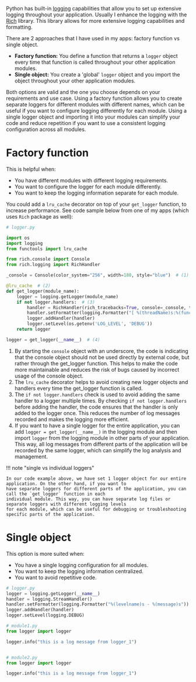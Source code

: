 Python has built-in [logging](https://docs.python.org/3/howto/logging.html) capabilities that allow you to set up
extensive logging throughout your application. Usually I enhance the logging with
the [Rich](https://rich.readthedocs.io/en/stable/logging.html) library. This library allows for more extensive
logging capabilities and formatting.

There are 2 approaches that I have used in my apps: factory function vs single object.

* **Factory function:** You define a function that returns a `logger` object every time that function is called
  throughout your other application modules.
* **Single object:** You create a 'global' `logger` object and you import the object throughout your other
  application modules.

Both options are valid and the one you choose depends on your requirements and use case. Using a factory function
allows you to create separate loggers for different modules with different names, which can be useful if you want to
configure logging differently for each module. Using a single logger object and importing it into your modules can
simplify your code and reduce repetition if you want to use a consistent logging configuration across all modules.

# Factory function

This is helpful when:

* You have different modules with different logging requirements.
* You want to configure the logger for each module differently.
* You want to keep the logging information separate for each module.

You could add a `lru_cache` decorator on top of your `get_logger` function, to increase performance. See code sample
below from one of my apps (which uses `Rich` package as well):

```python
# logger.py

import os
import logging
from functools import lru_cache

from rich.console import Console
from rich.logging import RichHandler

_console = Console(color_system="256", width=180, style="blue")  # (1)

@lru_cache  # (2)
def get_logger(module_name):
    logger = logging.getLogger(module_name)
    if not logger.handlers:  # (3)
        handler = RichHandler(rich_tracebacks=True, console=_console, tracebacks_show_locals=True)
        handler.setFormatter(logging.Formatter("[ %(threadName)s:%(funcName)s:%(pathname)s:%(lineno)d ] - " "%(message)s"))
        logger.addHandler(handler)
        logger.setLevel(os.getenv('LOG_LEVEL', 'DEBUG'))
    return logger

logger = get_logger(__name__)  # (4)
```

1. By starting the `console` object with an underscore, the code is indicating that the console object should not be
   used directly by external code, but rather through the get_logger function. This helps to make the code more
   maintainable and reduces the risk of bugs caused by incorrect usage of the console object.
2. The `lru_cache` decorator helps to avoid creating new logger objects and handlers every time the get_logger function
   is called.
3. The `if not logger.handlers` check is used to avoid adding the same handler to a logger multiple times. By checking
   `if not logger.handlers` before adding the handler, the code ensures that the handler is only added to the logger
   once. This reduces the number of log messages recorded and makes the logging more efficient.
4. If you want to have a single logger for the entire application, you can add `logger = get_logger(__name__)` in the
   logging module and then import `logger` from the logging module in other parts of your application. This way, all log
   messages from different parts of the application will be recorded by the same logger, which can simplify the log
   analysis and management.

!!! note "single vs individual loggers"

    In our code example above, we have set 1 logger object for our entire application. On the other hand, if you want to
    have separate loggers for different parts of the application, you can call the `get_logger` function in each
    individual module. This way, you can have separate log files or separate loggers with different logging levels
    for each module, which can be useful for debugging or troubleshooting specific parts of the application.

# Single object

This option is more suited when:

* You have a single logging configuration for all modules.
* You want to keep the logging information centralized.
* You want to avoid repetitive code.

```python
# logger.py
logger = logging.getLogger(__name__)
handler = logging.StreamHandler()
handler.setFormatter(logging.Formatter("%(levelname)s - %(message)s"))
logger.addHandler(handler)
logger.setLevel(logging.DEBUG)

# module1.py
from logger import logger

logger.info("this is a log message from logger_1")


# module2.py
from logger import logger

logger.info("this is a log message from logger_1")
```

